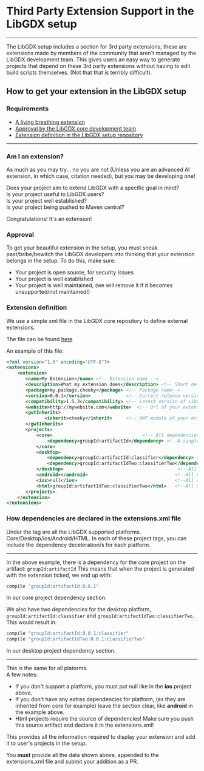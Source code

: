 # Third Party Extension Support in the LibGDX setup
---
  
  
The LibGDX setup includes a section for 3rd party extensions, these are extensions made by members of the community that aren't managed by the LibGDX development team.  This gives users an easy way to generate projects that depend on these 3rd party extensions without having to edit build scripts themselves. (Not that that is terribly difficult). 

## How to get your extension in the LibGDX setup
### Requirements
* [A living breathing extension](#am-i-an-extension)
* [Approval by the LibGDX core development team](#approval)
* [Extension definition in the LibGDX setup repository](#extension-definition)
  
----
  
### Am I an extension?
As much as you may try... no you are not (Unless you are an advanced AI extension, in which case, citation needed), but you may be developing one! 

Does your project aim to extend LibGDX with a specific goal in mind?  
Is your project useful to LibGDX users?  
Is your project well established?  
Is your project being pushed to Maven central?  

Congratulations! It's an extension!

 
### Approval
To get your beautiful extension in the setup, you must sneak past/bribe/bewitch the LibGDX developers into thinking that your extension belongs in the setup. To do this, make sure:

* Your project is open source, for security issues
* Your project is well established
* Your project is well maintained, (we will remove it if it becomes unsupported/not maintained!)

### Extension definition
We use a simple xml file in the LibGDX core repository to define external extensions.  

The file can be found [here](https://github.com/libgdx/libgdx/blob/master/extensions/gdx-setup/src/com/badlogic/gdx/setup/data/extensions.xml)

An example of this file:
```xml
<?xml version="1.0" encoding="UTF-8"?>
<extensions>
    <extension>
       <name>My Extension</name> <!-- Extension name -->
       <description>What my extension does</description> <!-- Short description of your extension-->
       <package>my.package.cheeky</package> <!-- Package name-->
       <version>0.0.1</version>             <!-- Current release version of your extension-->
       <compatibility>1.5.3</compatibility> <!-- Latest version of LibGDX your extension is compatible with-->
       <website>http://mywebsite.com</website>  <!-- Url of your extension, either your extension website/github-->
       <gwtInherits>
              <inherit>cheeky</inherit>     <!-- GWT module of your extension, for the HTML project -->
       </gwtInherits>
       <projects>
           <core>                                 <!-- All dependencies for the core project-->
               <dependency>groupId:artifactId</dependency> <!--A single dependency-->
           </core>
           <desktop>
               <dependency>groupId:artifactId:classifier</dependency> <!--Multiple dependencies -->
               <dependency>groupId:artifactIdTwo:classifierTwo</dependency> <!--Multiple dependencies -->
           </desktop>                                          <!--All dependencies for the desktop project-->
           <android></android>                                <!--All dependencies for the android project-->
           <ios>null</ios>                                    <!--All dependencies for the ios project-->
           <html>groupId:artifactIdTwo:classifierTwo</html>   <!--All dependencies for the html project-->
       </projects>
    </extension>
</extensions>
```  

### How dependencies are declared in the extensions.xml file
Under the <projects> tag are all the LibGDX supported platforms. Core/Desktop/ios/Android/HTML.  In each of these project tags, you can include the dependency deceleration/s for each platform.  

----
In the above example, there is a dependency for the core project on the artifact: `groupId:artifactId`
This means that when the project is generated with the extension ticked, we end up with:
```groovy
compile "groupId:artifactId:0.0.1"
```
In our core project dependency section.  

We also have two dependencies for the desktop platform, `groupId:artifactId:classifier` and `groupId:artifactIdTwo:classifierTwo`.
This would result in:
```groovy
compile "groupId:artifactId:0.0.1:classifier"
compile "groupId:artifactIdTwo:0.0.1:classifierTwo"
```
In our desktop project dependency section.  

---

This is the same for all platorms.  
A few notes:

* If you don't support a platform, you must put null like in the __ios__ project above.
* If you don't have any extras dependencies for platform, (as they are inherited from core for example) leave the section clear, like __android__ in the example above.
* Html projects require the source of dependencies! Make sure you push this source artifact and declare it in the extensions.xml!

This provides all the information required to display your extension and add it to user's projects in the setup.  


You __must__ provide all the data shown above, appended to the extensions.xml file and submit your addition as a PR.




